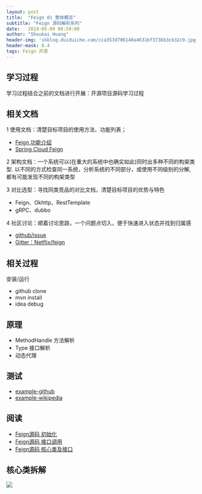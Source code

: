 ```yaml
---
layout: post
title:  "Feign 01 整体概览"
subtitle: "Feign 源码解析系列"
date:   2019-05-09 00:59:00
author: "Shoukai Huang"
header-img: 'skblog.duiduiche.com/cca353d706148a4631bf373bb3cb32c9.jpg'
header-mask: 0.4
tags: Feign 开源
---
```


## 学习过程

学习过程结合之前的文档进行开展：开源项目源码学习过程

## 相关文档

1 使用文档：清楚目标项目的使用方法、功能列表；

* [Feign 功能介绍](/2019/05/10/feign-source-2/)
* [Spring Cloud Feign](https://spring.io/projects/spring-cloud-openfeign)

2 架构文档：一个系统可以(在重大的系统中也确实如此)同时出多种不同的构架类型. 以不同的方式检查同一系统，分析系统的不同部分，或使用不同级别的分解, 都有可能发现不同的构架类型

3 对比选型：寻找同类竞品的对比文档，清楚目标项目的优势与特色

* Feign、Okhttp、RestTemplate
* gRPC、dubbo

4 社区讨论：顺着讨论思路，一个问题点切入，便于快速进入状态并找到归属感

* [github/issue](https://github.com/OpenFeign/feign/issues)
* [Gitter：Netflix/feign](https://gitter.im/OpenFeign/feign?utm_source=badge&utm_medium=badge&utm_campaign=pr-badge&utm_content=badge)

## 相关过程

安装/运行
* github clone
* mvn install
* idea debug

## 原理

* MethodHandle 方法解析
* Type 接口解析
* 动态代理

## 测试

* [example-github](https://github.com/OpenFeign/feign/blob/master/example-github/src/main/java/example/github/GitHubExample.java)
* [example-wikipedia](https://github.com/OpenFeign/feign/blob/master/example-wikipedia/src/main/java/example/wikipedia/WikipediaExample.java)

## 阅读

* [Feign源码 初始化](/2019/05/11/feign-source-3/)
* [Feign源码 接口调用](/2019/05/12/feign-source-4/)
* [Feign源码 核心类及接口](/2019/05/13/feign-source-5/)

## 核心类拆解

![](http://skblog.duiduiche.com/85011d4db84aede4c60800122ae1d422.jpg)
